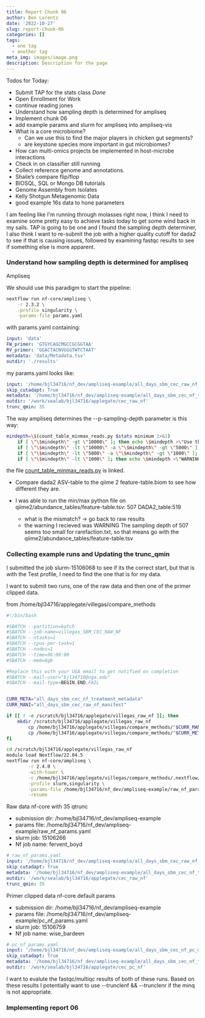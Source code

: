 ```yaml
---
title: Report Chunk 06
author: Ben Lorentz
date: '2022-10-27'
slug: report-chunk-06
categories: []
tags:
  - one tag
  - another tag
meta_img: images/image.png
description: Description for the page
---
```


Todos for Today:

- Submit TAP for the stats class *Done*
- Open Enrollment for Work
- continue reading jones 
- Understand how sampling depth is determined for ampliseq
- Implement chunk 06
- add example params and slurm for ampliseq into ampliseq-vis
- What is a core microbiome?
  - Can we use this to find the major players in chicken gut segments?
  - are keystone species more important in gut microbiomes?
- How can multi-omics projects be implemented in host-microbe interactions
- Check in on classifier still running
- Collect reference genome and annotations.
- Shaile’s compare flip/flop
- BIOSQL, SQL or Mongo DB tutorials
- Genome Assembly from Isolates
- Kelly Shotgun Metagenomic Data
- good example 16s data to hone parameters


I am feeling like I'm running through molasses right now, I think I need to examine some pretty easy to achieve tasks today to get some wind back in my sails. TAP is going to be one and I found the sampling depth determiner, I also think I want to re-submit the job with a higher quality cutoff for dada2 to see if that is causing issues, followed by examining fastqc results to see if something else is more apparent. 

### Understand how sampling depth is determined for ampliseq

Ampliseq

We should use this paradigm to start the pipeline:

```bash
nextflow run nf-core/ampliseq \
    -r 2.3.2 \
    -profile singularity \
    -params-file params.yaml
```

with params.yaml containing:

```yaml
input: 'data'
FW_primer: 'GTGYCAGCMGCCGCGGTAA'
RV_primer: 'GGACTACNVGGGTWTCTAAT'
metadata: 'data/Metadata.tsv'
outdir: './results'
```

my params.yaml looks like:

```yaml
input: '/home/bjl34716/nf_dev/ampliseq-example/all_days_sbm_cec_raw_nf_manifest.tsv'
skip_cutadapt: True
metadata: '/home/bjl34716/nf_dev/ampliseq-example/all_days_sbm_cec_nf_treatment_metadata.tsv'
outdir: '/work/sealab/bjl34716/applegate/cec_raw_nf'
trunc_qmin: 35
```

The way ampliseq determines the --p-sampling-depth parameter is this way:

```bash
mindepth=\$(count_table_minmax_reads.py $stats minimum 2>&1)
    if [ \"\$mindepth\" -gt \"10000\" ]; then echo \$mindepth >\"Use the sampling depth of \$mindepth for rarefaction.txt\" ; fi
    if [ \"\$mindepth\" -lt \"10000\" -a \"\$mindepth\" -gt \"5000\" ]; then echo \$mindepth >\"WARNING The sampling depth of \$mindepth is quite small for rarefaction.txt\" ; fi
    if [ \"\$mindepth\" -lt \"5000\" -a \"\$mindepth\" -gt \"1000\" ]; then echo \$mindepth >\"WARNING The sampling depth of \$mindepth is very small for rarefaction.txt\" ; fi
    if [ \"\$mindepth\" -lt \"1000\" ]; then echo \$mindepth >\"WARNING The sampling depth of \$mindepth seems too small for rarefaction.txt\" ; fi
```

the file [count_table_minmax_reads.py](https://github.com/nf-core/ampliseq/blob/master/bin/count_table_minmax_reads.py) is linked. 

- Compare dada2 ASV-table to the qiime 2 feature-table.biom to see how different they are.

- I was able to run the min/max python file on qiime2/abundance_tables/feature-table.tsv: 507 DADA2_table:519 
  - what is the mismatch? -> go back to raw results
  - the warning I recieved was WARNING The sampling depth of 507 seems too small for rarefaction.txt, so that means go with the qiime2/abundance_tables/feature-table.tsv


### Collecting example runs and Updating the trunc_qmin

I submitted the job slurm-15106068 to see if its the correct start, but that is with the Test profile, I need to find the one that is for my data.

I want to submit two runs, one of the raw data and then one of the primer clipped data.

from /home/bjl34716/applegate/villegas/compare_methods
```bash
#!/bin/bash

#SBATCH --partition=batch
#SBATCH --job-name=villegas_SBM_CEC_RAW_NF
#SBATCH --ntasks=1
#SBATCH --cpus-per-task=1
#SBATCH --nodes=1
#SBATCH --time=96:00:00
#SBATCH --mem=8gb

#Replace this with your UGA email to get notified on completion
#SBATCH --mail-user="bjl34716@uga.edu"
#SBATCH --mail-type=BEGIN,END,FAIL


CURR_META="all_days_sbm_cec_nf_treatment_metadata"
CURR_MANI="all_days_sbm_cec_raw_nf_manifest"

if [[ ! -e /scratch/bjl34716/applegate/villegas_raw_nf ]]; then
    mkdir /scratch/bjl34716/applegate/villegas_raw_nf
        cp /home/bjl34716/applegate/villegas/compare_methods/"$CURR_MANI".tsv /scratch/bjl34716/applegate/villegas_raw_nf
        cp /home/bjl34716/applegate/villegas/compare_methods/"$CURR_META".tsv /scratch/bjl34716/applegate/villegas_raw_nf
fi

cd /scratch/bjl34716/applegate/villegas_raw_nf
module load Nextflow/22.04.5
nextflow run nf-core/ampliseq \
        -r 2.4.0 \
        -with-tower \
        -c /home/bjl34716/applegate/villegas/compare_methods/.nextflow/config/gacrc.config \
        -profile slurm,singularity \
        -params-file /home/bjl34716/nf_dev/ampliseq-example/raw_nf_params.yaml \
        -resume
```

Raw data nf-core with 35 qtrunc
  - submission dir: /home/bjl34716/nf_dev/ampliseq-example
  - params file: /home/bjl34716/nf_dev/ampliseq-example/raw_nf_params.yaml
  - slurm job: 15106266
  - Nf job name: fervent_boyd
  
```yaml
# raw_nf_params.yaml
input: '/home/bjl34716/nf_dev/ampliseq-example/all_days_sbm_cec_raw_nf_manifest.tsv'
skip_cutadapt: True
metadata: '/home/bjl34716/nf_dev/ampliseq-example/all_days_sbm_cec_nf_treatment_metadata.tsv'
outdir: '/work/sealab/bjl34716/applegate/cec_raw_nf'
trunc_qmin: 35
```
  
Primer clipped data nf-core default params
  - submission dir: /home/bjl34716/nf_dev/ampliseq-example
  - params file: /home/bjl34716/nf_dev/ampliseq-example/pc_nf_params.yaml
  - slurm job: 15106759
  - Nf job name: wise_bardeen
  
```yaml
# pc_nf_params.yaml
input: '/home/bjl34716/nf_dev/ampliseq-example/all_days_sbm_cec_nf_pc_manifest.tsv'
skip_cutadapt: True
metadata: '/home/bjl34716/nf_dev/ampliseq-example/all_days_sbm_cec_nf_treatment_metadata.tsv'
outdir: '/work/sealab/bjl34716/applegate/cec_pc_nf'
```

I want to evalute the fastqc/multiqc results of both of these runs. Based on these results I potentially want to use --trunclenf && --trunclenr if the minq is not appropriate. 

### Implementing report 06

